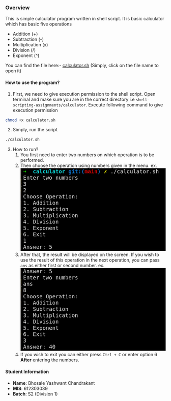 ### Overview
This is simple calculator program written in shell script. It is basic calculator which has basic five operations
- Addition (+)
- Subtraction (-)
- Multiplication (x)
- Division (/)
- Exponent (^)

You can find the file here:- [calculator.sh](./calculator.sh) (Simply, click on the file name to open it)

#### How to use the program?
1. First, we need to give execution permission to the shell script. Open terminal and make sure you are in the correct directory i.e `shell-scripting-assignments/calculator`.
Execute following command to give execution permission
```bash
chmod +x calculator.sh
```
2. Simply, run the script
```bash
./calculator.sh
```
3. How to run?
    1. You first need to enter two numbers on which operation is to be performed.
    2. Then choose the operation using numbers given in the menu.
    ex. ![Demo](./demo-1.png)
    3. After that, the result will be displayed on the screen. If you wish to use the result of this operation in the next operation, you can pass `ans` as either first or second number.
    ex. ![Demo](./demo-2.png)
    4. If you wish to exit you can either press `Ctrl + C` or enter option 6 **After** entering the numbers.

#### Student Information
- **Name**: Bhosale Yashwant Chandrakant
- **MIS**: 612303039
- **Batch**: S2 (Division 1)